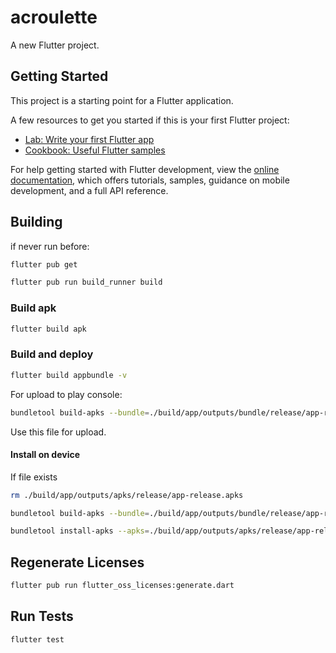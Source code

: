 # acroulette

A new Flutter project.

## Getting Started

This project is a starting point for a Flutter application.

A few resources to get you started if this is your first Flutter project:

- [Lab: Write your first Flutter app](https://docs.flutter.dev/get-started/codelab)
- [Cookbook: Useful Flutter samples](https://docs.flutter.dev/cookbook)

For help getting started with Flutter development, view the
[online documentation](https://docs.flutter.dev/), which offers tutorials,
samples, guidance on mobile development, and a full API reference.

## Building

if never run before:

```bash
flutter pub get
```

```bash
flutter pub run build_runner build
```

### Build apk

```bash
flutter build apk
```

### Build and deploy

```bash
flutter build appbundle -v 
```

For upload to play console:

```bash
bundletool build-apks --bundle=./build/app/outputs/bundle/release/app-release.aab --output=./build/app/outputs/apks/release/app-release.apks --ks=~/upload-keystore.jks --ks-key-alias=upload
```

Use this file for upload.

#### Install on device

If file exists

```bash
rm ./build/app/outputs/apks/release/app-release.apks
```

```bash
bundletool build-apks --bundle=./build/app/outputs/bundle/release/app-release.aab --output=./build/app/outputs/apks/release/app-release.apks --ks=~/upload-keystore.jks --ks-key-alias=upload
```

```bash
bundletool install-apks --apks=./build/app/outputs/apks/release/app-release.apks
```

## Regenerate Licenses

```bash
flutter pub run flutter_oss_licenses:generate.dart
```

## Run Tests

```bash
flutter test
```
